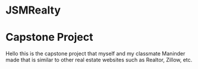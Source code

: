# JSMRealty
# Capstone Project
Hello this is the capstone project that myself and my classmate Maninder made that is similar to other real estate websites such as Realtor, Zillow, etc. 

